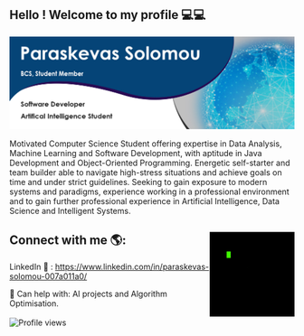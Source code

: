 ## Hello ! Welcome to my profile 💻💻

![Alt text](https://github.com/Paris778/Paris778/blob/main/graphics/githubGraphic.jpg "My Profile Banner")

Motivated Computer Science Student offering expertise in Data Analysis, Machine Learning and Software Development, with aptitude in Java
Development and Object-Oriented Programming. 
Energetic self-starter and team builder able to navigate high-stress situations and achieve goals on time and under strict guidelines. Seeking to gain exposure to
modern systems and paradigms, experience working in a professional environment and to gain further
professional experience in Artificial Intelligence, Data Science and Intelligent Systems.

## Connect with me 🌎: <img align="right" width="150" height="150" src="https://github.com/Paris778/Paris778/blob/main/graphics/function.gif">
LinkedIn 💼 : https://www.linkedin.com/in/paraskevas-solomou-007a011a0/ 

🌱 Can help with: AI projects and Algorithm Optimisation.
<br /><br /> ![Profile views](https://hitcounter.pythonanywhere.com/count/tag.svg?url=https%3A%2F%2Fgithub.com%2FParis778)



<!--
Here are some ideas to get you started:

- 🔭 I’m currently working on ...
- 🌱 I’m currently learning ...
- 👯 I’m looking to collaborate on ...
- 🤔 I’m looking for help with ...
- 💬 Ask me about ...
- 📫 How to reach me: ...
- 😄 Pronouns: ...
- ⚡ Fun fact: ...
-->

